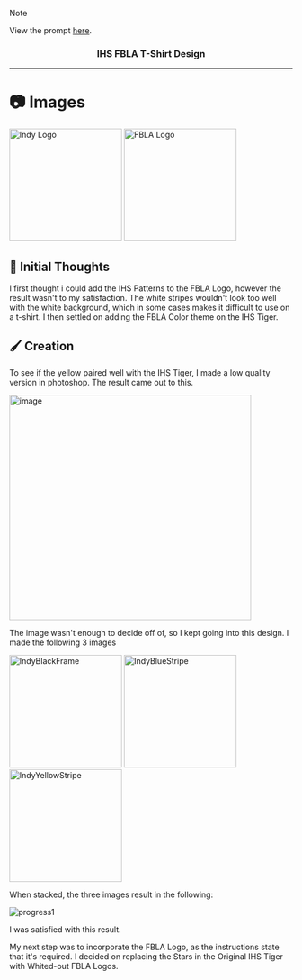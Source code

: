 <!-- Note -->
>[!Note]
>View the prompt [here](../main/prompt.png).

<!-- Header -->
<div align="center"><h3>IHS FBLA T-Shirt Design</h3></div>

<!-- Divider -->
---

<!-- Images -->
# 📷 Images
<img width="200" height="200" alt="Indy Logo" src="https://github.com/user-attachments/assets/23013d26-b33b-4686-9271-85bf2d5e21de" />
<img width="200" height="200" alt="FBLA Logo" src="https://github.com/user-attachments/assets/44cf0105-906d-4f08-9641-8fa00fefb263" />


<!-- Initial Thoughts -->
## 🧠 Initial Thoughts
I first thought i could add the IHS Patterns to the FBLA Logo, however the result wasn't to my satisfaction. The white stripes wouldn't look too well with the white background, which in some cases makes it difficult to use on a t-shirt. I then settled on adding the FBLA Color theme on the IHS Tiger.

<!-- Creation -->
## 🖌️ Creation
To see if the yellow paired well with the IHS Tiger, I made a low quality version in photoshop. The result came out to this.

<img width="430" height="400" alt="image" src="https://github.com/user-attachments/assets/e38d17b4-5f33-4574-ac3b-7968217b9337" />

The image wasn't enough to decide off of, so I kept going into this design. I made the following 3 images

<img width="200" height="200" alt="IndyBlackFrame" src="https://github.com/user-attachments/assets/f3c68608-7498-4229-83ae-ebfab524c431" />
<img width="200" height="200" alt="IndyBlueStripe" src="https://github.com/user-attachments/assets/4806441c-a444-4d2f-b63a-5725c225d94e" />
<img width="200" height="200" alt="IndyYellowStripe" src="https://github.com/user-attachments/assets/a4195a74-5c6f-4d7f-a399-f5000931de7f" />

When stacked, the three images result in the following:

![progress1](https://github.com/user-attachments/assets/7517f4cd-7da6-4c4c-b637-83e6a24931a6)

I was satisfied with this result.

My next step was to incorporate the FBLA Logo, as the instructions state that it's required. I decided on replacing the Stars in the Original IHS Tiger with Whited-out FBLA Logos.

